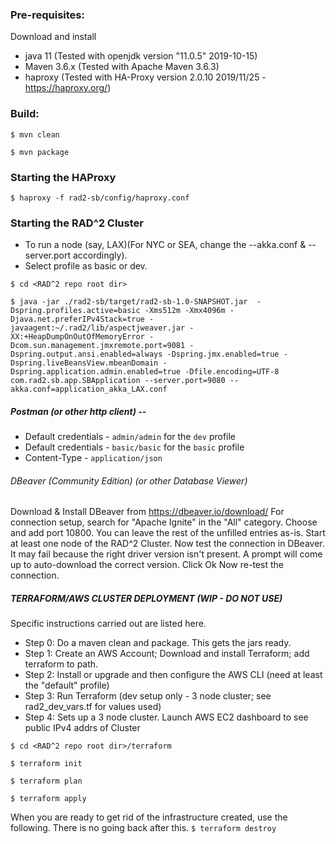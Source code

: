 ### Pre-requisites:
Download and install 
 * java 11 (Tested with openjdk version "11.0.5" 2019-10-15)
 * Maven 3.6.x (Tested with Apache Maven 3.6.3)
 * haproxy (Tested with HA-Proxy version 2.0.10 2019/11/25 - https://haproxy.org/)

### Build:
`$ mvn clean `

`$ mvn package`

### Starting the HAProxy
`$ haproxy -f rad2-sb/config/haproxy.conf`

### Starting the RAD^2 Cluster

 - To run a node (say, LAX)(For NYC or SEA, change the --akka.conf & --server.port accordingly). 
 - Select profile as basic or dev.

`$ cd <RAD^2 repo root dir>`

`$ java -jar ./rad2-sb/target/rad2-sb-1.0-SNAPSHOT.jar 
    -Dspring.profiles.active=basic -Xms512m -Xmx4096m -Djava.net.preferIPv4Stack=true
    -javaagent:~/.rad2/lib/aspectjweaver.jar -XX:+HeapDumpOnOutOfMemoryError
    -Dcom.sun.management.jmxremote.port=9081 -Dspring.output.ansi.enabled=always
    -Dspring.jmx.enabled=true -Dspring.liveBeansView.mbeanDomain
    -Dspring.application.admin.enabled=true -Dfile.encoding=UTF-8 com.rad2.sb.app.SBApplication
    --server.port=9080 --akka.conf=application_akka_LAX.conf`

##### Postman (or other http client) --
 - Default credentials - `admin/admin` for the `dev` profile
 - Default credentials - `basic/basic` for the `basic` profile
 - Content-Type - `application/json`

###### DBeaver (Community Edition) (or other Database Viewer)
Download & Install DBeaver from https://dbeaver.io/download/
For connection setup, search for "Apache Ignite" in the "All" category. 
Choose and add port 10800. You can leave the rest of the unfilled entries as-is.
Start at least one node of the RAD^2 Cluster. 
Now test the connection in DBeaver. 
It may fail because the right driver version isn't present. 
A prompt will come up to auto-download the  correct version. Click Ok 
Now re-test the connection. 


##### TERRAFORM/AWS CLUSTER DEPLOYMENT (WIP - DO NOT USE)
Specific instructions carried out are listed here. 
 - Step 0: Do a maven clean and package. This gets the jars ready. 
 - Step 1: Create an AWS Account; Download and install Terraform; add terraform to path. 
 - Step 2: Install or upgrade and then configure the AWS CLI (need at least the "default" profile)
 - Step 3: Run Terraform (dev setup only - 3 node cluster; see rad2_dev_vars.tf for values used)
 - Step 4: Sets up a 3 node cluster. Launch AWS EC2 dashboard to see public IPv4 addrs of Cluster

`$ cd <RAD^2 repo root dir>/terraform`

`$ terraform init`

`$ terraform plan`

`$ terraform apply`

When you are ready to get rid of the infrastructure created, use the following. 
There is no going back after this. 
`$ terraform destroy`
 

